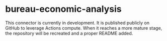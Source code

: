# bureau-economic-analysis

This connector is currently in development. It is published publicly on GitHub to leverage Actions compute. When it reaches a more mature stage, the repository will be recreated and a proper README added.